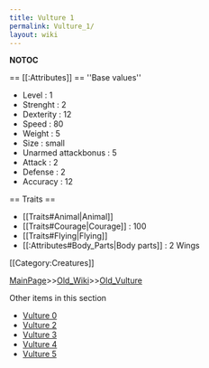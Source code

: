 ```yaml
---
title: Vulture 1
permalink: Vulture_1/
layout: wiki
---
```

__NOTOC__

== [[:Attributes]] ==
''Base values''
* Level : 1
* Strenght : 2
* Dexterity : 12
* Speed : 80
* Weight : 5
* Size : small
* Unarmed attackbonus : 5
* Attack : 2
* Defense : 2
* Accuracy : 12

== Traits ==
* [[Traits#Animal|Animal]]
* [[Traits#Courage|Courage]] : 100
* [[Traits#Flying|Flying]]
* [[:Attributes#Body_Parts|Body parts]] : 2 Wings

[[Category:Creatures]]

[MainPage](/keeperrl_wiki/ "wikilink")>>[Old_Wiki](/keeperrl_wiki/Old_Wiki "wikilink")>>[Old_Vulture](/keeperrl_wiki/Old_Vulture "wikilink")

Other items in this section
-    [Vulture 0](/keeperrl_wiki/Vulture_0 "wikilink")
-    [Vulture 2](/keeperrl_wiki/Vulture_2 "wikilink")
-    [Vulture 3](/keeperrl_wiki/Vulture_3 "wikilink")
-    [Vulture 4](/keeperrl_wiki/Vulture_4 "wikilink")
-    [Vulture 5](/keeperrl_wiki/Vulture_5 "wikilink")
